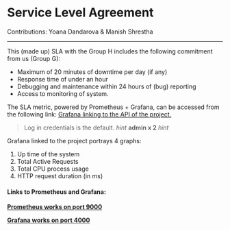 # Service Level Agreement

Contributions:  Yoana Dandarova & Manish Shrestha


----------


This (made up) SLA with the Group H includes the following commitment from us (Group G):

 - Maximum of 20 minutes of downtime per day (if any)
 - Response time of under an hour
 - Debugging and maintenance within 24 hours of (bug) reporting
 - Access to monitoring of system.

The SLA metric, powered by Prometheus + Grafana, can be accessed from the following link:
[Grafana linking to the API of the project.](http://188.226.163.242:4000/dashboard/db/nodeapi-monitoring?from=1510112371364&to=1510173614756&orgId=1)

> Log in credentials is the default. *hint* **admin x 2** *hint*

Grafana linked to the project portrays 4 graphs:

 1. Up time of the system
 2. Total Active Requests
 3. Total CPU process usage
 4. HTTP request duration (in ms)

#### **Links to Prometheus and Grafana:**

[**Prometheus works on port 9000**](http://188.226.163.242:9000/)


[**Grafana works on port 4000**](http://188.226.163.242:4000/)